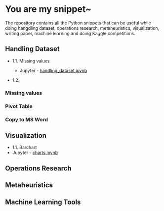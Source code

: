 # You are my snippet~

The repository contains all the Python snippets that can be useful while doing hangdling dataset, operations research, metaheuristics, visualization, writing paper, machine learning and doing Kaggle competitions.

## Handling Dataset

- 1.1. Missing values 
  - Jupyter - [handling_dataset.ipynb](https://nbviewer.jupyter.org/github/unerue/snippet/blob/master/examples/handling_dataset.ipynb)

- 1.2. 

### Missing values

### Pivot Table

### Copy to MS Word

## Visualization

- 1.1. Barchart
- Jupyter - [charts.ipynb](https://nbviewer.jupyter.org/github/unerue/snippet/blob/master/examples/charts.ipynb)

## Operations Research

## Metaheuristics

## Machine Learning Tools
